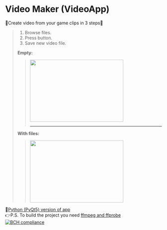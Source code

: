 # Video Maker (VideoApp)
💙Create video from your game clips in 3 steps💙
>1. Browse files.
>2. Press <Ok> button.
>3. Save new video file.
>> 
>**Empty:**  
>><img src="https://media.discordapp.net/attachments/889867107846750281/889867219016773673/unknown.png" width="300" height="200">
>>
>>----------
>>
>**With files:**  
>><img src="https://cdn.discordapp.com/attachments/889867107846750281/889869563464912916/unknown.png" width="300" height="200">
  
🐍[Python (PyQt5) version of app](https://github.com/KXRXH/VideoMaker "Slower, but has more features")
<br>
👉P.S. To build the project you need [ffmpeg and ffprobe](https://ffmpeg.org/download.html)
<br>
[![BCH compliance](https://bettercodehub.com/edge/badge/KXRXH/VideoMaker_Cpp?branch=main)](https://bettercodehub.com/)
